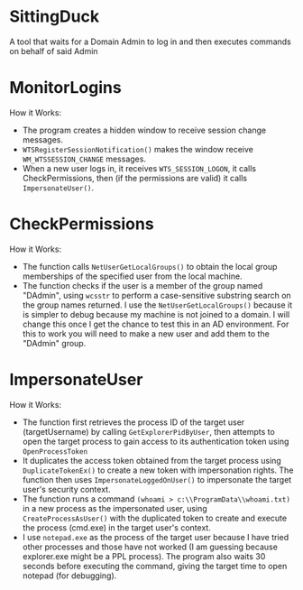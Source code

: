 # SittingDuck
A tool that waits for a Domain Admin to log in and then executes commands on behalf of said Admin

# MonitorLogins
How it Works:
* The program creates a hidden window to receive session change messages.
* `WTSRegisterSessionNotification()` makes the window receive `WM_WTSSESSION_CHANGE` messages.
* When a new user logs in, it receives `WTS_SESSION_LOGON`, it calls CheckPermissions, then (if the permissions are valid) it calls `ImpersonateUser()`.

# CheckPermissions
How it Works:
* The function calls `NetUserGetLocalGroups()` to obtain the local group memberships of the specified user from the local machine.
*  The function checks if the user is a member of the group named "DAdmin", using `wcsstr` to perform a case-sensitive substring search on the group names returned. I use the `NetUserGetLocalGroups()` because it is simpler to debug because my machine is not joined to a domain. I will change this once I get the chance to test this in an AD environment. For this to work you will need to make a new user and add them to the "DAdmin" group.

# ImpersonateUser
How it Works:
* The function first retrieves the process ID of the target user (targetUsername) by calling `GetExplorerPidByUser`, then attempts to open the target process to gain access to its authentication token using `OpenProcessToken`
* It duplicates the access token obtained from the target process using `DuplicateTokenEx()` to create a new token with impersonation rights. The function then uses `ImpersonateLoggedOnUser()` to impersonate the target user's security context.
* The function runs a command `(whoami > c:\\ProgramData\\whoami.txt)` in a new process as the impersonated user, using `CreateProcessAsUser()` with the duplicated token to create and execute the process (cmd.exe) in the target user's context.
* I use `notepad.exe` as the process of the target user because I have tried other processes and those have not worked (I am guessing because explorer.exe might be a PPL process). The program also waits 30 seconds before executing the command, giving the target time to open notepad (for debugging).

